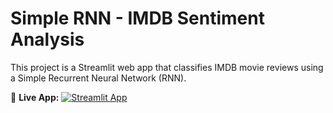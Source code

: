 # Simple RNN - IMDB Sentiment Analysis

This project is a Streamlit web app that classifies IMDB movie reviews using a Simple Recurrent Neural Network (RNN).

🔗 **Live App:** [![Streamlit App](https://img.shields.io/badge/Streamlit-Live--App-brightgreen?logo=streamlit)](https://khanaisahana-simplernnimdb.streamlit.app/)

